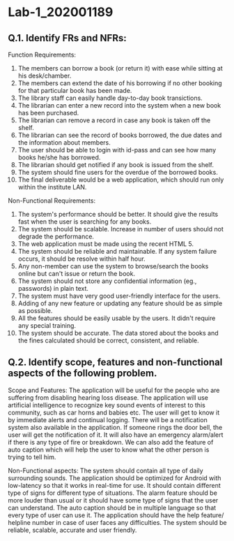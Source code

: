 # Lab-1_202001189


## **Q.1. Identify FRs and NFRs:**

Function Requirements:
1. The members can borrow a book (or return it) with ease while sitting at his desk/chamber.
2. The members can extend the date of his borrowing if no other booking for that particular book has been made.
3. The library staff can easily handle day-to-day book transictions.
4. The librarian can enter a new record into the system when a new book has been purchased.
5. The librarian can remove a record in case any book is taken off the shelf.
6. The librarian can see the record of books borrowed, the due dates and the information about members.
7. The user should be able to login with id-pass and can see how many books he/she has borrowed.
8. The librarian should get notified if any book is issued from the shelf.
9. The system should fine users for the overdue of the borrowed books.
10. The final deliverable would be a web application, which should run only within the institute LAN.

Non-Functional Requirements:
1. The system's performance should be better. It should give the results fast when the user is searching for any books.
2. The system should be scalable. Increase in number of users should not degrade the performance.
3. The web application must be made using the recent HTML 5.
4. The system should be reliable and maintainable. If any system failure occurs, it should be resolve within half hour.
5. Any non-member can use the system to browse/search the books online but can't issue or return the book.
6. The system should not store any confidential information (eg., passwords) in plain text.
7. The system must have very good user-friendly interface for the users.
8. Adding of any new feature or updating any feature should be as simple as possible.
9. All the features should be easily usable by the users. It didn't require any special training.
10. The system should be accurate. The data stored about the books and the fines calculated should be correct, consistent, and reliable.





## **Q.2. Identify scope, features and non-functional aspects of the following problem.**

Scope and Features:
    The application will be useful for the people who are suffering from disabling hearing loss disease. The application will use artificial intelligence to recognize key sound events of interest to this community, such as car horns and babies etc. The user will get to know it by immediate alerts and continual logging. There will be a notification system also available in the application. If someone rings the door bell, the user will get the notification of it. It will also have an emergency alarm/alert if there is any type of fire or breakdown. We can also add the feature of auto caption which will help the user to know what the other person is trying to tell him.
    
Non-Functional aspects:
    The system should contain all type of daily surrounding sounds. The application should be optimized for Android with low-latency so that it works in real-time for use. It should contain different type of signs for different type of situations. The alarm feature should be more louder than usual or it should have some type of signs that the user can understand. The auto caption should be in multiple language so that every type of user can use it. The application should have the help feature/ helpline number in case of user faces any difficulties. The system should be reliable, scalable, accurate and user friendly.
